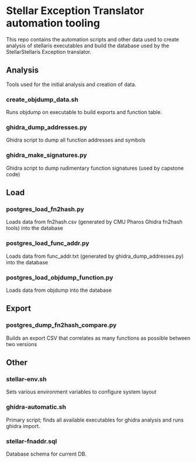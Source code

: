 # Stellar Exception Translator automation tooling

This repo contains the automation scripts and other data used to create analysis of stellaris executables and build the database used by the StellarStellaris Exception translator.

## Analysis

Tools used for the initial analysis and creation of data.

### create_objdump_data.sh
Runs objdump on executable to build exports and function table.

### ghidra_dump_addresses.py
Ghidra script to dump all function addresses and symbols

### ghidra_make_signatures.py
Ghidra script to dump rudimentary function signatures (used by capstone code)


## Load

### postgres_load_fn2hash.py
Loads data from fn2hash.csv (generated by CMU Pharos Ghidra fn2hash tools) into the database

### postgres_load_func_addr.py
Loads data from func_addr.txt (generated by ghidra_dump_addresses.py) into the database

### postgres_load_objdump_function.py
Loads data from objdump into the database

## Export

### postgres_dump_fn2hash_compare.py
Builds an export CSV that correlates as many functions as possible between two versions

## Other

### stellar-env.sh
Sets various environment variables to configure system layout

### ghidra-automatic.sh
Primary script; finds all available executables for ghidra analysis and runs ghidra import.

### stellar-fnaddr.sql
Database schema for current DB.
